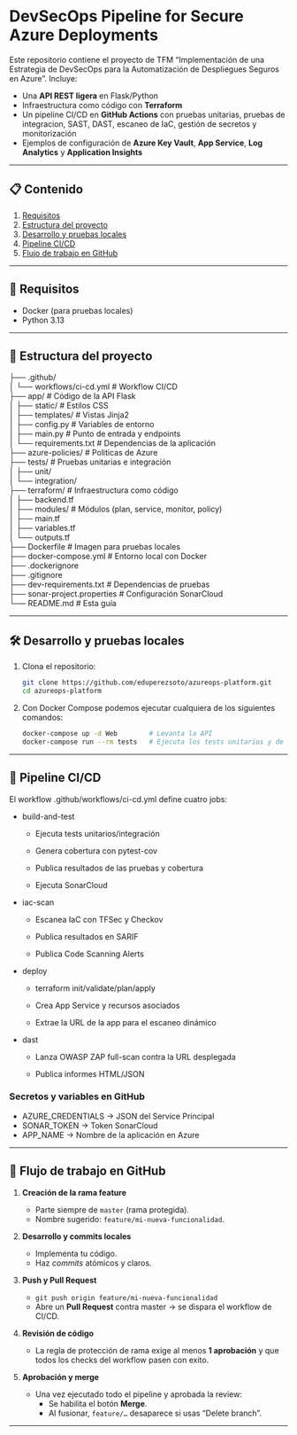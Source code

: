 # DevSecOps Pipeline for Secure Azure Deployments

Este repositorio contiene el proyecto de TFM “Implementación de una Estrategia de DevSecOps para la Automatización de Despliegues Seguros en Azure”. Incluye:

- Una **API REST ligera** en Flask/Python  
- Infraestructura como código con **Terraform**  
- Un pipeline CI/CD en **GitHub Actions** con pruebas unitarias, pruebas de integracion, SAST, DAST, escaneo de IaC, gestión de secretos y monitorización  
- Ejemplos de configuración de **Azure Key Vault**, **App Service**, **Log Analytics** y **Application Insights**  

---

## 📋 Contenido

1. [Requisitos](#-requisitos)  
2. [Estructura del proyecto](#-estructura-del-proyecto)  
3. [Desarrollo y pruebas locales](#-desarrollo-y-pruebas-locales)  
4. [Pipeline CI/CD](#-pipeline-cicd)  
5. [Flujo de trabajo en GitHub](#-flujo-de-trabajo-en-github)  

---

## 🚀 Requisitos
- Docker (para pruebas locales)  
- Python 3.13   

---

## 📂 Estructura del proyecto


├── .github/  
│ └── workflows/ci-cd.yml # Workflow CI/CD  
├── app/ # Código de la API Flask  
│ ├── static/ # Estilos CSS  
│ ├── templates/ # Vistas Jinja2   
│ ├── config.py # Variables de entorno  
│ ├── main.py # Punto de entrada y endpoints  
│ └── requirements.txt # Dependencias de la aplicación  
├── azure-policies/ # Politicas de Azure  
├── tests/ # Pruebas unitarias e integración  
│ ├── unit/  
│ └── integration/  
├── terraform/ # Infraestructura como código  
│ ├── backend.tf  
│ ├── modules/ # Módulos (plan, service, monitor, policy)  
│ ├── main.tf  
│ ├── variables.tf  
│ └── outputs.tf  
├── Dockerfile # Imagen para pruebas locales  
├── docker-compose.yml # Entorno local con Docker  
├── .dockerignore  
├── .gitignore  
├── dev-requirements.txt # Dependencias de pruebas  
├── sonar-project.properties # Configuración SonarCloud  
└── README.md # Esta guía  

---

## 🛠️ Desarrollo y pruebas locales

1. Clona el repositorio:  
   ```bash
   git clone https://github.com/eduperezsoto/azureops-platform.git
   cd azureops-platform
   ```

2. Con Docker Compose podemos ejecutar cualquiera de los siguientes comandos:

    ```bash
    docker-compose up -d Web        # Levanta la API
    docker-compose run --rm tests   # Ejecuta los tests unitarios y de integracion
    ```
---

## 🔄 Pipeline CI/CD
El workflow .github/workflows/ci-cd.yml define cuatro jobs:

- build-and-test

    - Ejecuta tests unitarios/integración

    - Genera cobertura con pytest-cov

    - Publica resultados de las pruebas y cobertura

    - Ejecuta SonarCloud

- iac-scan

    - Escanea IaC con TFSec y Checkov

    - Publica resultados en SARIF

    - Publica Code Scanning Alerts

- deploy

    - terraform init/validate/plan/apply

    - Crea App Service y recursos asociados

    - Extrae la URL de la app para el escaneo dinámico

- dast

    - Lanza OWASP ZAP full-scan contra la URL desplegada

    - Publica informes HTML/JSON


### Secretos y variables en GitHub
- AZURE_CREDENTIALS → JSON del Service Principal
- SONAR_TOKEN → Token SonarCloud
- APP_NAME → Nombre de la aplicación en Azure

---

## 🔀 Flujo de trabajo en GitHub

1. **Creación de la rama feature**  
   - Parte siempre de `master` (rama protegida).  
   - Nombre sugerido: `feature/mi-nueva-funcionalidad`.

2. **Desarrollo y commits locales**  
   - Implementa tu código.
   - Haz _commits_ atómicos y claros.

3. **Push y Pull Request**  
   - `git push origin feature/mi-nueva-funcionalidad`  
   - Abre un **Pull Request** contra master → se dispara el workflow de CI/CD.

4. **Revisión de código**  
   - La regla de protección de rama exige al menos **1 aprobación** y que todos los checks del workflow pasen con exito.

6. **Aprobación y merge**  
   - Una vez ejecutado todo el pipeline y aprobada la review:
     - Se habilita el botón **Merge**.  
     - Al fusionar, `feature/…` desaparece si usas “Delete branch”.

---